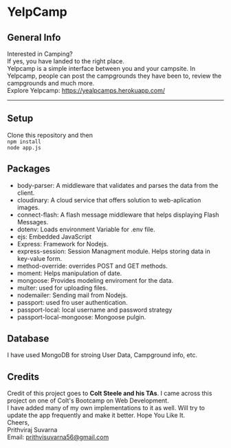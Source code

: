 # YelpCamp


## General Info
Interested in Camping?<br>
If yes, you have landed to the right place.<br>
Yelpcamp is a simple interface between you and your campsite.
In Yelpcamp, people can post the campgrounds they have been to, review the campgrounds and much more.<br>
Explore Yelpcamp: https://yealpcamps.herokuapp.com/
<hr>


## Setup

Clone this repository and then <br>
``` npm install ```
<br>
``` node app.js ```

## Packages 
<ul>
  <li>body-parser: A middleware that validates and parses the data from the client.</li>
  <li>cloudinary: A cloud service that offers solution to web-aplication images.</li>
  <li>connect-flash: A flash message middleware that helps displaying Flash Messages.</li>
  <li>dotenv: Loads environment Variable for .env file.</li>
  <li>ejs: Embedded JavaScript</li>
  <li>Express: Framework for Nodejs.</li>
  <li>express-session: Session Managment module. Helps storing data in key-value form.</li>
  <li>method-override: overrides POST and GET methods.</li>
  <li>moment: Helps manipulation of date.</li>
  <li>mongoose: Provides modeling enviroment for the data.</li>
  <li>multer: used for uploading files.</li>
  <li>nodemailer: Sending mail from Nodejs.</li>
  <li>passport: used fro user authentication.</li>
  <li>passport-local: local username and password strategy</li>
  <li>passport-local-mongoose: Mongoose pulgin.</li>
</ul>

## Database
I have used MongoDB for stroing User Data, Campground info, etc.

## Credits
Credit of this project goes to <b>Colt Steele and his TAs</b>.
I came across this project on one of Colt's Bootcamp on Web Development.<br>
I have added many of my own implementations to it as well.
Will try to update the app frequently and make it better.
Hope You Like It.<br>
Cheers,<br>
Prithviraj Suvarna<br>
Email: prithvisuvarna56@gmail.com
